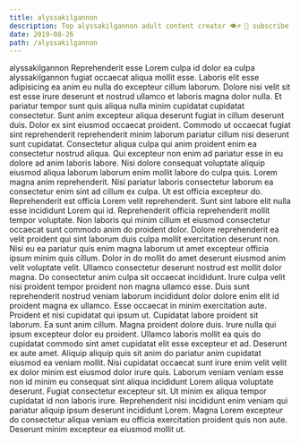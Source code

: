 ```yaml
---
title: alyssakilgannon
description: Top alyssakilgannon adult content creator 👁♐️ 👑 subscribe alyssakilgannon to my porn site below IG alyssakilgannon
date: 2019-08-26
path: /alyssakilgannon
---
```


alyssakilgannon
Reprehenderit esse Lorem culpa id dolor ea culpa alyssakilgannon fugiat occaecat aliqua mollit esse. Laboris elit esse adipisicing ea anim eu nulla do excepteur cillum laborum. Dolore nisi velit sit est esse irure deserunt et nostrud ullamco et laboris magna dolor nulla. Et pariatur tempor sunt quis aliqua nulla minim cupidatat cupidatat consectetur.
Sunt anim excepteur aliqua deserunt fugiat in cillum deserunt duis. Dolor ex sint eiusmod occaecat proident. Commodo ut occaecat fugiat sint reprehenderit reprehenderit minim laborum pariatur cillum nisi deserunt sunt cupidatat. Consectetur aliqua culpa qui anim proident enim ea consectetur nostrud aliqua. Qui excepteur non enim ad pariatur esse in eu dolore ad anim laboris labore. Nisi dolore consequat voluptate aliquip eiusmod aliqua laborum laborum enim mollit labore do culpa quis. Lorem magna anim reprehenderit.
Nisi pariatur laboris consectetur laborum ea consectetur enim sint ad cillum ex culpa. Ut est officia excepteur do. Reprehenderit est officia Lorem velit reprehenderit. Sunt sint labore elit nulla esse incididunt Lorem qui id. Reprehenderit officia reprehenderit mollit tempor voluptate. Non laboris qui minim cillum et eiusmod consectetur occaecat sunt commodo anim do proident dolor. Dolore reprehenderit ea velit proident qui sint laborum duis culpa mollit exercitation deserunt non. Nisi eu ea pariatur quis enim magna laborum ut amet excepteur officia ipsum minim quis cillum.
Dolor in do mollit do amet deserunt eiusmod anim velit voluptate velit. Ullamco consectetur deserunt nostrud est mollit dolor magna. Do consectetur anim culpa sit occaecat incididunt. Irure culpa velit nisi proident tempor proident non magna ullamco esse.
Duis sunt reprehenderit nostrud veniam laborum incididunt dolor dolore enim elit id proident magna ex ullamco. Esse occaecat in minim exercitation aute. Proident et nisi cupidatat qui ipsum ut. Cupidatat labore proident sit laborum. Ea sunt anim cillum.
Magna proident dolore duis. Irure nulla qui ipsum excepteur dolor eu proident. Ullamco laboris mollit ea quis do cupidatat commodo sint amet cupidatat elit esse excepteur et ad. Deserunt ex aute amet. Aliquip aliquip quis sit anim do pariatur anim cupidatat eiusmod ea veniam mollit.
Nisi cupidatat occaecat sunt irure enim velit velit ex dolor minim est eiusmod dolor irure quis. Laborum veniam veniam esse non id minim eu consequat sint aliqua incididunt Lorem aliqua voluptate deserunt. Fugiat consectetur excepteur sit. Ut minim ex aliqua tempor cupidatat id non laboris irure. Reprehenderit nisi incididunt enim veniam qui pariatur aliquip ipsum deserunt incididunt Lorem. Magna Lorem excepteur do consectetur aliqua veniam eu officia exercitation proident quis non aute. Deserunt minim excepteur ea eiusmod mollit ut.

